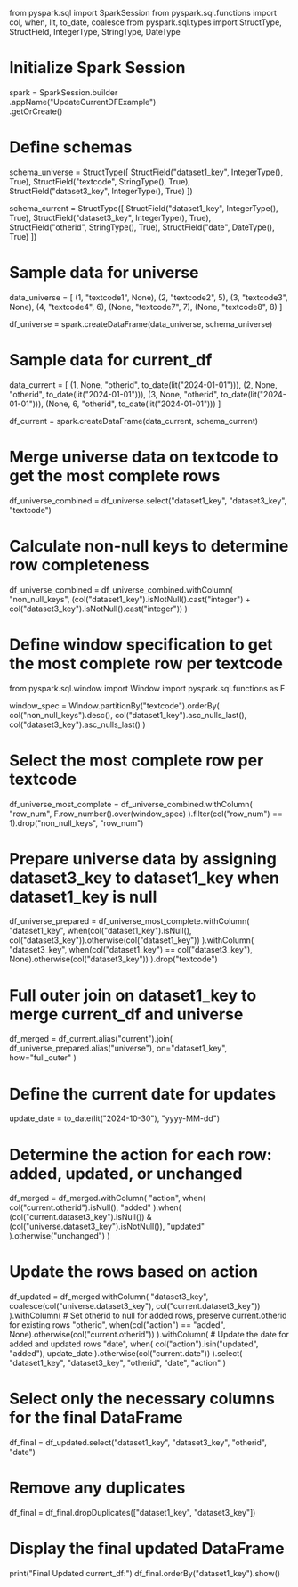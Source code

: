 from pyspark.sql import SparkSession
from pyspark.sql.functions import col, when, lit, to_date, coalesce
from pyspark.sql.types import StructType, StructField, IntegerType, StringType, DateType

# Initialize Spark Session
spark = SparkSession.builder \
    .appName("UpdateCurrentDFExample") \
    .getOrCreate()

# Define schemas
schema_universe = StructType([
    StructField("dataset1_key", IntegerType(), True),
    StructField("textcode", StringType(), True),
    StructField("dataset3_key", IntegerType(), True)
])

schema_current = StructType([
    StructField("dataset1_key", IntegerType(), True),
    StructField("dataset3_key", IntegerType(), True),
    StructField("otherid", StringType(), True),
    StructField("date", DateType(), True)
])

# Sample data for universe
data_universe = [
    (1, "textcode1", None),
    (2, "textcode2", 5),
    (3, "textcode3", None),
    (4, "textcode4", 6),
    (None, "textcode7", 7),
    (None, "textcode8", 8)
]

df_universe = spark.createDataFrame(data_universe, schema_universe)

# Sample data for current_df
data_current = [
    (1, None, "otherid", to_date(lit("2024-01-01"))),
    (2, None, "otherid", to_date(lit("2024-01-01"))),
    (3, None, "otherid", to_date(lit("2024-01-01"))),
    (None, 6, "otherid", to_date(lit("2024-01-01")))
]

df_current = spark.createDataFrame(data_current, schema_current)

# Merge universe data on textcode to get the most complete rows
df_universe_combined = df_universe.select("dataset1_key", "dataset3_key", "textcode")

# Calculate non-null keys to determine row completeness
df_universe_combined = df_universe_combined.withColumn(
    "non_null_keys",
    (col("dataset1_key").isNotNull().cast("integer") + col("dataset3_key").isNotNull().cast("integer"))
)

# Define window specification to get the most complete row per textcode
from pyspark.sql.window import Window
import pyspark.sql.functions as F

window_spec = Window.partitionBy("textcode").orderBy(
    col("non_null_keys").desc(),
    col("dataset1_key").asc_nulls_last(),
    col("dataset3_key").asc_nulls_last()
)

# Select the most complete row per textcode
df_universe_most_complete = df_universe_combined.withColumn(
    "row_num", F.row_number().over(window_spec)
).filter(col("row_num") == 1).drop("non_null_keys", "row_num")

# Prepare universe data by assigning dataset3_key to dataset1_key when dataset1_key is null
df_universe_prepared = df_universe_most_complete.withColumn(
    "dataset1_key",
    when(col("dataset1_key").isNull(), col("dataset3_key")).otherwise(col("dataset1_key"))
).withColumn(
    "dataset3_key",
    when(col("dataset1_key") == col("dataset3_key"), None).otherwise(col("dataset3_key"))
).drop("textcode")

# Full outer join on dataset1_key to merge current_df and universe
df_merged = df_current.alias("current").join(
    df_universe_prepared.alias("universe"),
    on="dataset1_key",
    how="full_outer"
)

# Define the current date for updates
update_date = to_date(lit("2024-10-30"), "yyyy-MM-dd")

# Determine the action for each row: added, updated, or unchanged
df_merged = df_merged.withColumn(
    "action",
    when(
        col("current.otherid").isNull(), "added"
    ).when(
        (col("current.dataset3_key").isNull()) & (col("universe.dataset3_key").isNotNull()), "updated"
    ).otherwise("unchanged")
)

# Update the rows based on action
df_updated = df_merged.withColumn(
    "dataset3_key",
    coalesce(col("universe.dataset3_key"), col("current.dataset3_key"))
).withColumn(
    # Set otherid to null for added rows, preserve current.otherid for existing rows
    "otherid",
    when(col("action") == "added", None).otherwise(col("current.otherid"))
).withColumn(
    # Update the date for added and updated rows
    "date",
    when(
        col("action").isin("updated", "added"), update_date
    ).otherwise(col("current.date"))
).select(
    "dataset1_key", "dataset3_key", "otherid", "date", "action"
)

# Select only the necessary columns for the final DataFrame
df_final = df_updated.select("dataset1_key", "dataset3_key", "otherid", "date")

# Remove any duplicates
df_final = df_final.dropDuplicates(["dataset1_key", "dataset3_key"])

# Display the final updated DataFrame
print("Final Updated current_df:")
df_final.orderBy("dataset1_key").show()
